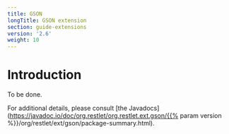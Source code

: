 ```yaml
---
title: GSON
longTitle: GSON extension
section: guide-extensions
version: '2.6'
weight: 10
---
```

# Introduction

To be done.

For additional details, please consult [the
Javadocs](https://javadoc.io/doc/org.restlet/org.restlet.ext.gson/{{% param version %}}/org/restlet/ext/gson/package-summary.html).
